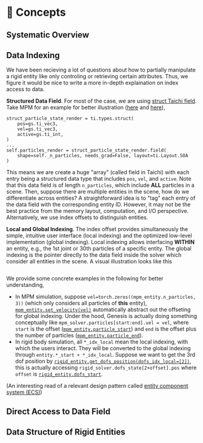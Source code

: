 # 🧩 Concepts

## Systematic Overview

## Data Indexing

We have been recieving a lot of questions about how to partially manipulate a rigid entity like only controling or retrieving certain attributes. Thus, we figure it would be nice to write a more in-depth explaination on index access to data.

**Structured Data Field**. For most of the case, we are using [struct Taichi field](https://docs.taichi-lang.org/docs/type#struct-types-and-dataclass). Take MPM for an example for better illustration ([here](https://github.com/Genesis-Embodied-AI/Genesis/blob/53b475f49c025906a359bc8aff1270a3c8a1d4a8/genesis/engine/solvers/mpm_solver.py#L103C1-L107C10) and [here](https://github.com/Genesis-Embodied-AI/Genesis/blob/53b475f49c025906a359bc8aff1270a3c8a1d4a8/genesis/engine/solvers/mpm_solver.py#L123)),
```
struct_particle_state_render = ti.types.struct(
    pos=gs.ti_vec3,
    vel=gs.ti_vec3,
    active=gs.ti_int,
)
...
self.particles_render = struct_particle_state_render.field(
    shape=self._n_particles, needs_grad=False, layout=ti.Layout.SOA
)
```
This means we are create a huge "array" (called field in Taichi) with each entry being a structured data type that includes `pos`, `vel`, and `active`. Note that this data field is of length `n_particles`, which include __ALL__ particles in a scene. Then, suppose there are multiple entities in the scene, how do we differentiate across entities? A straightforward idea is to "tag" each entry of the data field with the corresponding entity ID. However, it may not be the best practice from the memory layout, computation, and I/O perspective. Alternatively, we use index offsets to distinguish entities.

**Local and Global Indexing**. The index offset provides simultaneously the simple, intuitive user interface (local indexing) and the optimized low-level implementation (global indexing). Local indexing allows interfacing __WITHIN__ an entity, e.g., the 1st joint or 30th particles of a specific entity. The global indexing is the pointer directly to the data field inside the solver which consider all entities in the scene. A visual illustration looks like this

```{figure} ../../_static/images/local_global_indexing.png
```

We provide some concrete examples in the following for better understanding,
- In MPM simulation, suppose `vel=torch.zeros((mpm_entity.n_particles, 3))` (which only considers all particles of __this__ entity), [`mpm_entity.set_velocity(vel)`](https://github.com/Genesis-Embodied-AI/Genesis/blob/53b475f49c025906a359bc8aff1270a3c8a1d4a8/genesis/engine/entities/particle_entity.py#L296) automatically abstract out the offseting for global indexing. Under the hood, Genesis is actually doing something conceptually like `mpm_solver.particles[start:end].vel = vel`, where `start` is the offset ([`mpm_entity.particle_start`](https://github.com/Genesis-Embodied-AI/Genesis/blob/53b475f49c025906a359bc8aff1270a3c8a1d4a8/genesis/engine/entities/particle_entity.py#L453)) and `end` is the offset plus the number of particles ([`mpm_entity.particle_end`](https://github.com/Genesis-Embodied-AI/Genesis/blob/53b475f49c025906a359bc8aff1270a3c8a1d4a8/genesis/engine/entities/particle_entity.py#L457)).
- In rigid body simulation, all `*_idx_local` mean the local indexing, with which the users interact. They will be converted to the global indexing through `entity.*_start + *_idx_local`. Suppose we want to get the 3rd dof position by [`rigid_entity.get_dofs_position(dofs_idx_local=[2])`](https://github.com/Genesis-Embodied-AI/Genesis/blob/53b475f49c025906a359bc8aff1270a3c8a1d4a8/genesis/engine/entities/rigid_entity/rigid_entity.py#L2201), this is actually accessing `rigid_solver.dofs_state[2+offset].pos` where `offset` is [`rigid_entity.dofs_start`](https://github.com/Genesis-Embodied-AI/Genesis/blob/53b475f49c025906a359bc8aff1270a3c8a1d4a8/genesis/engine/entities/rigid_entity/rigid_entity.py#L2717).

(An interesting read of a relevant design pattern called [entity component system (ECS)](https://en.wikipedia.org/wiki/Entity_component_system))

## Direct Access to Data Field

## Data Structure of Rigid Entities
